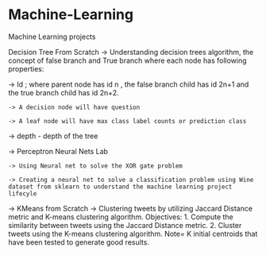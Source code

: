# Machine-Learning
Machine Learning projects

Decision Tree From Scratch
-> Understanding decision trees algorithm, the concept of false branch and True branch where each node has following properties:

  -> Id ; where parent node has id n , the false branch child has id 2n+1 and the true branch child has id 2n+2.
  
    -> A decision node will have question 
    
    -> A leaf node will have max class label counts or prediction class
 -> depth - depth of the tree
    
-> Perceptron Neural Nets Lab

    -> Using Neural net to solve the XOR gate problem
  
    -> Creating a neural net to solve a classification problem using Wine dataset from sklearn to understand the machine learning project           lifecyle
 
 -> KMeans from Scratch
    -> Clustering tweets by utilizing Jaccard Distance metric and K-means clustering algorithm.
        Objectives:
        1.  Compute the similarity between tweets using the Jaccard Distance metric.
        2.  Cluster tweets using the K-means clustering algorithm.
        Note= K initial centroids that have been tested to generate good results.
